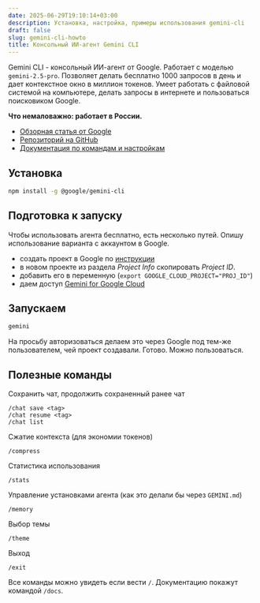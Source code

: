 ```yaml
---
date: 2025-06-29T19:10:14+03:00
description: Установка, настройка, примеры использования gemini-cli
draft: false
slug: gemini-cli-howto
title: Консольный ИИ-агент Gemini CLI
---
```


Gemini CLI - консольный ИИ-агент от Google. Работает с моделью `gemini-2.5-pro`. Позволяет делать бесплатно 1000 запросов в день и дает контекстное окно в миллион токенов. Умеет работать с файловой системой на компьютере, делать запросы в интернете и пользоваться поисковиком Google.

**Что немаловажно: работает в России.**

- [Обзорная статья от Google](https://developers.google.com/gemini-code-assist/docs/overview?hl=ru)
- [Репозиторий на GitHub](https://github.com/google-gemini/gemini-cli)
- [Документация по командам и настройкам](https://github.com/google-gemini/gemini-cli/blob/main/docs/cli/commands.md)

## Установка

```bash
npm install -g @google/gemini-cli
```

## Подготовка к запуску

Чтобы использовать агента бесплатно, есть несколько путей. Опишу использование варианта с аккаунтом в Google.

- создать проект в Google по [инструкции](https://developers.google.com/workspace/guides/create-project?hl=ru)
- в новом проекте из раздела *Project Info* скопировать *Project ID*.
- добавить его в переменную (`export GOOGLE_CLOUD_PROJECT="PROJ_ID"`)
- даем доступ [Gemini for Google Cloud](https://console.cloud.google.com/apis/library/cloudaicompanion.googleapis.com)

## Запускаем

```bash
gemini
```

На просьбу авторизоваться делаем это через Google под тем-же пользователем, чей проект создавали.
Готово. Можно пользоваться.

## Полезные команды

Сохранить чат, продолжить сохраненный ранее чат

```
/chat save <tag>
/chat resume <tag>
/chat list
```

Сжатие контекста (для экономии токенов)

```
/compress
```

Статистика использования

```
/stats
```

Управление установками агента (как это делали бы через `GEMINI.md`)

```
/memory
```

Выбор темы

```
/theme
```

Выход

```
/exit
```

Все команды можно увидеть если вести `/`. Документацию покажут командой `/docs`.